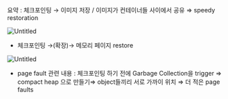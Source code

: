 요약 : 체크포인팅 → 이미지 저장 / 이미지가 컨테이너들 사이에서 공유 
⇒ speedy restoration

![Untitled](https://s3-us-west-2.amazonaws.com/secure.notion-static.com/4d40f194-4938-4a3d-a02f-d9b86860f5f7/Untitled.png)

- 체크포인팅 →(확장)→ 메모리 페이지 restore

![Untitled](https://s3-us-west-2.amazonaws.com/secure.notion-static.com/7dcccfbf-0547-4722-bc5a-d6b3bf962cbb/Untitled.png)

- page fault 관련 내용
: 체크포인팅 하기 전에 Garbage Collection을 trigger ⇒ compact heap 으로 만들기⇒ object들끼리 서로 가까이 위치 ⇒ 더 적은 page faults

